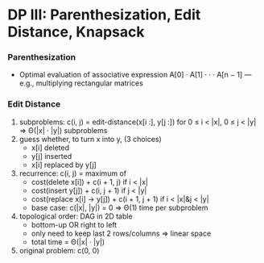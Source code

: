 # DP III: Parenthesization, Edit Distance, Knapsack

### Parenthesization

- Optimal evaluation of associative expression A[0] · A[1] · · · A[n − 1] — e.g., multiplying
  rectangular matrices

### Edit Distance

1. subproblems: c(i, j) = edit-distance(x[i :], y[j :]) for 0 ≤ i < |x|, 0 ≤ j < |y| => Θ(|x| · |y|) subproblems
2. guess whether, to turn x into y, (3 choices)
   - x[i] deleted
   - y[j] inserted
   - x[i] replaced by y[j]
3. recurrence: c(i, j) = maximum of
   - cost(delete x[i]) + c(i + 1, j) if i < |x|
   - cost(insert y[j]) + c(i, j + 1) if j < |y|
   - cost(replace x[i] → y[j]) + c(i + 1, j + 1) if i < |x|&j < |y|
   - base case: c(|x|, |y|) = 0 => Θ(1) time per subproblem
4. topological order: DAG in 2D table
   - bottom-up OR right to left
   - only need to keep last 2 rows/columns => linear space
   - total time = Θ(|x| · |y|)
5. original problem: c(0, 0)
